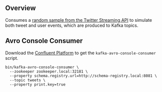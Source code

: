## Overview

Consumes a [random sample from the Twitter Streaming API](https://dev.twitter.com/streaming/reference/get/statuses/sample) to simulate 
both tweet and user events, which are produced to Kafka topics.

## Avro Console Consumer

Download the [Confluent Platform](http://www.confluent.io/download/) to get the `kafka-avro-console-consumer` script.

```
bin/kafka-avro-console-consumer \
  --zookeeper zookeeper.local:32181 \
  --property schema.registry.url=http://schema-registry.local:8081 \
  --topic tweets \
  --property print.key=true
```
